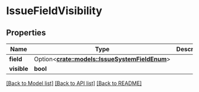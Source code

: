 # IssueFieldVisibility

## Properties

Name | Type | Description | Notes
------------ | ------------- | ------------- | -------------
**field** | Option<[**crate::models::IssueSystemFieldEnum**](IssueSystemFieldEnum.md)> |  | [optional]
**visible** | **bool** |  | 

[[Back to Model list]](../README.md#documentation-for-models) [[Back to API list]](../README.md#documentation-for-api-endpoints) [[Back to README]](../README.md)


